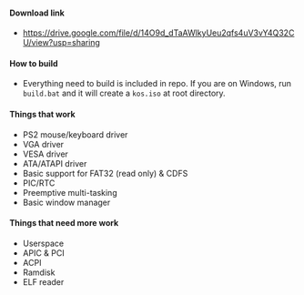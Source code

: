#### Download link
- https://drive.google.com/file/d/14O9d_dTaAWlkyUeu2qfs4uV3vY4Q32CU/view?usp=sharing

#### How to build
- Everything need to build is included in repo. If you are on Windows, run `build.bat` and it will create a `kos.iso` at root directory.

#### Things that work
- PS2 mouse/keyboard driver
- VGA driver
- VESA driver
- ATA/ATAPI driver
- Basic support for FAT32 (read only) & CDFS
- PIC/RTC
- Preemptive multi-tasking
- Basic window manager

#### Things that need more work
- Userspace
- APIC & PCI
- ACPI
- Ramdisk
- ELF reader